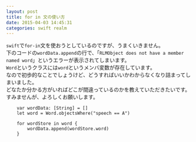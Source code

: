 ```yaml
---
layout: post
title: for in 文の使い方
date: 2015-04-03 14:45:31
categories: swift realm
---
```

<p><code>swift</code>で<code>for-in</code>文を使おうとしているのですが、うまくいきません。<br>
下のコードの<code>wordData.append</code>の行で、「<code>RLMObject does not have a member named word</code>」というエラーが表示されてしまいます。<br>
<code>Word</code>というクラスには<code>word</code>というメンバ変数が存在しています。<br>
なので初歩的なことでしょうけど、どうすればいいかわからなくなり詰まってしまいました。<br>
どなたか分かる方がいればどこが間違っているのかを教えていただきたいです。<br>
すみませんが、よろしくお願いします。</p>

```
    var wordData: [String] = []
    let word = Word.objectsWhere("speech == A")

    for wordStore in word {
        wordData.append(wordStore.word)
    }
```
